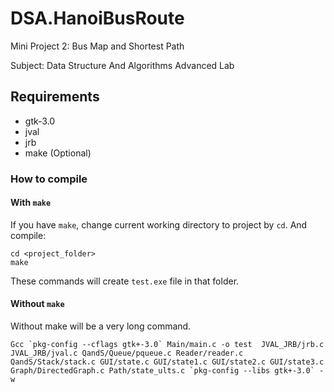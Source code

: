 # DSA.HanoiBusRoute
Mini Project 2: Bus Map and Shortest Path

Subject: Data Structure And Algorithms Advanced Lab

## Requirements
- gtk-3.0
- jval
- jrb
- make (Optional)

### How to compile

#### With `make`
If you have `make`, change current working directory to project by `cd`. And compile:
```shell
cd <project_folder>
make
```
These commands will create `test.exe` file in that folder.
#### Without `make`
Without make will be a very long command.
```shell
Gcc `pkg-config --cflags gtk+-3.0` Main/main.c -o test  JVAL_JRB/jrb.c JVAL_JRB/jval.c QandS/Queue/pqueue.c Reader/reader.c QandS/Stack/stack.c GUI/state.c GUI/state1.c GUI/state2.c GUI/state3.c Graph/DirectedGraph.c Path/state_ults.c `pkg-config --libs gtk+-3.0` -w
```
